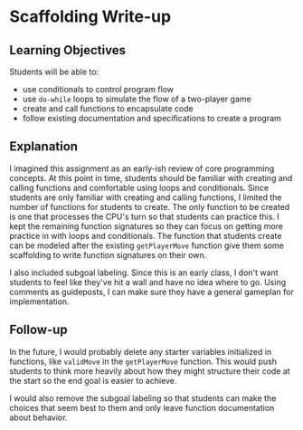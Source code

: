 # Scaffolding Write-up

## Learning Objectives

Students will be able to:

- use conditionals to control program flow
- use `do-while` loops to simulate the flow of a two-player game
- create and call functions to encapsulate code
- follow existing documentation and specifications to create a program

## Explanation

I imagined this assignment as an early-ish review of core programming concepts. At this
point in time, students should be familiar with creating and calling functions and comfortable
using loops and conditionals. Since students are only familiar with creating and calling functions,
I limited the number of functions for students to create. The only function to be created is one
that processes the CPU's turn so that students can practice this. I kept the remaining function
signatures so they can focus on getting more practice in with loops and conditionals. The function
that students create can be modeled after the existing `getPlayerMove` function give them some
scaffolding to write function signatures on their own.

I also included subgoal labeling. Since this is an early class, I don't want students to feel like
they've hit a wall and have no idea where to go. Using comments as guideposts, I can make sure
they have a general gameplan for implementation.

## Follow-up

In the future, I would probably delete any starter variables initialized in functions, like
`validMove` in the `getPlayerMove` function. This would push students to think more heavily about
how they might structure their code at the start so the end goal is easier to achieve.

I would also remove the subgoal labeling so that students can make the choices that seem best to
them and only leave function documentation about behavior.
